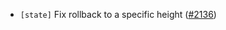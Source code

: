 - `[state]` Fix rollback to a specific height
  ([\#2136](https://github.com/depinnetwork/por-consensus/pull/2136))
